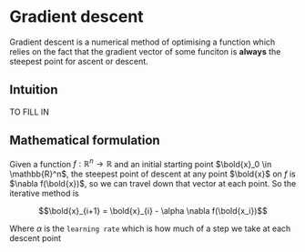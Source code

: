 # Gradient descent

Gradient descent is a numerical method of optimising a function which relies on the fact that the gradient vector of some funciton is **always** the steepest point for ascent or descent.

## Intuition

TO FILL IN

## Mathematical formulation

Given a function $f: \mathbb{R}^n \rightarrow \mathbb{R}$ and an initial starting point $\bold{x}_0 \in \mathbb{R}^n$, the steepest point of descent at any point $\bold{x}$ on $f$ is $\nabla f(\bold{x})$, so we can travel down that vector at each point. So the iterative method is

$$\bold{x}_{i+1} = \bold{x}_{i} - \alpha \nabla f(\bold{x_i})$$

Where $\alpha$ is the `learning rate` which is how much of a step we take at each descent point